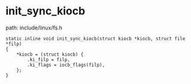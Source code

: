 init_sync_kiocb
========================================

path: include/linux/fs.h
```
static inline void init_sync_kiocb(struct kiocb *kiocb, struct file *filp)
{
    *kiocb = (struct kiocb) {
        .ki_filp = filp,
        .ki_flags = iocb_flags(filp),
    };
}
```